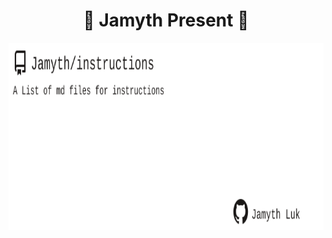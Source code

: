 <!-- built at 9/28/2022, 12:37:40 PM -->
<h1 align="center">
🎉 Jamyth Present 🎉
</h1>
<p align="center">
    <a href="https://github.com/Jamyth/instructions">
        <img width="1000" height="300" src="./readme.svg" />
    </a>
</p>